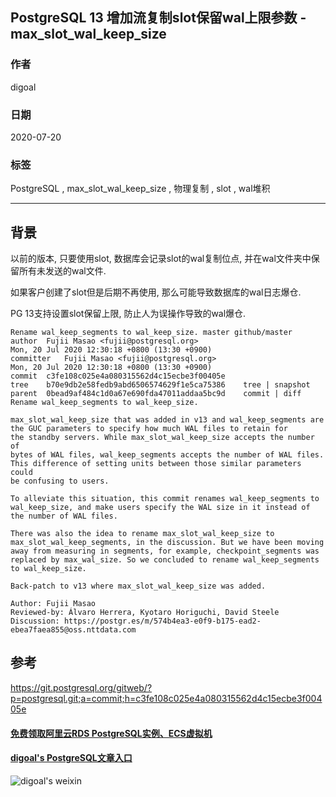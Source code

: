 ## PostgreSQL 13 增加流复制slot保留wal上限参数 - max_slot_wal_keep_size  
      
### 作者      
digoal      
      
### 日期      
2020-07-20      
      
### 标签      
PostgreSQL , max_slot_wal_keep_size , 物理复制 , slot , wal堆积  
      
----      
      
## 背景      
以前的版本, 只要使用slot, 数据库会记录slot的wal复制位点, 并在wal文件夹中保留所有未发送的wal文件.   
  
如果客户创建了slot但是后期不再使用, 那么可能导致数据库的wal日志爆仓.  
  
PG 13支持设置slot保留上限, 防止人为误操作导致的wal爆仓.  
  
```  
Rename wal_keep_segments to wal_keep_size. master github/master  
author	Fujii Masao <fujii@postgresql.org>	  
Mon, 20 Jul 2020 12:30:18 +0800 (13:30 +0900)  
committer	Fujii Masao <fujii@postgresql.org>	  
Mon, 20 Jul 2020 12:30:18 +0800 (13:30 +0900)  
commit	c3fe108c025e4a080315562d4c15ecbe3f00405e  
tree	b70e9db2e58fedb9abd6506574629f1e5ca75386	tree | snapshot  
parent	0bead9af484c1d0a67e690fda47011addaa5bc9d	commit | diff  
Rename wal_keep_segments to wal_keep_size.  
  
max_slot_wal_keep_size that was added in v13 and wal_keep_segments are  
the GUC parameters to specify how much WAL files to retain for  
the standby servers. While max_slot_wal_keep_size accepts the number of  
bytes of WAL files, wal_keep_segments accepts the number of WAL files.  
This difference of setting units between those similar parameters could  
be confusing to users.  
  
To alleviate this situation, this commit renames wal_keep_segments to  
wal_keep_size, and make users specify the WAL size in it instead of  
the number of WAL files.  
  
There was also the idea to rename max_slot_wal_keep_size to  
max_slot_wal_keep_segments, in the discussion. But we have been moving  
away from measuring in segments, for example, checkpoint_segments was  
replaced by max_wal_size. So we concluded to rename wal_keep_segments  
to wal_keep_size.  
  
Back-patch to v13 where max_slot_wal_keep_size was added.  
  
Author: Fujii Masao  
Reviewed-by: Álvaro Herrera, Kyotaro Horiguchi, David Steele  
Discussion: https://postgr.es/m/574b4ea3-e0f9-b175-ead2-ebea7faea855@oss.nttdata.com  
```  
    
## 参考    
https://git.postgresql.org/gitweb/?p=postgresql.git;a=commit;h=c3fe108c025e4a080315562d4c15ecbe3f00405e  
    
  
#### [免费领取阿里云RDS PostgreSQL实例、ECS虚拟机](https://www.aliyun.com/database/postgresqlactivity "57258f76c37864c6e6d23383d05714ea")
  
  
#### [digoal's PostgreSQL文章入口](https://github.com/digoal/blog/blob/master/README.md "22709685feb7cab07d30f30387f0a9ae")
  
  
![digoal's weixin](../pic/digoal_weixin.jpg "f7ad92eeba24523fd47a6e1a0e691b59")
  
